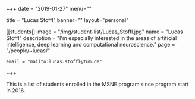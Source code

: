 
+++
date = "2019-01-27"
menu=""


title = "Lucas Stoffl"
banner=""
layout="personal"

[[students]]
    image = "/img/student-list/Lucas_Stoffl.jpg"
    name = "Lucas Stoffl"
    description = "I'm especially interested in the areas of artificial intelligence, deep learning and computational neuroscience."
    page = "/people/~lucas/"

    email = "mailto:lucas.stoffl@tum.de"


+++

This is a list of students enrolled in the MSNE program since program start in 2016.

